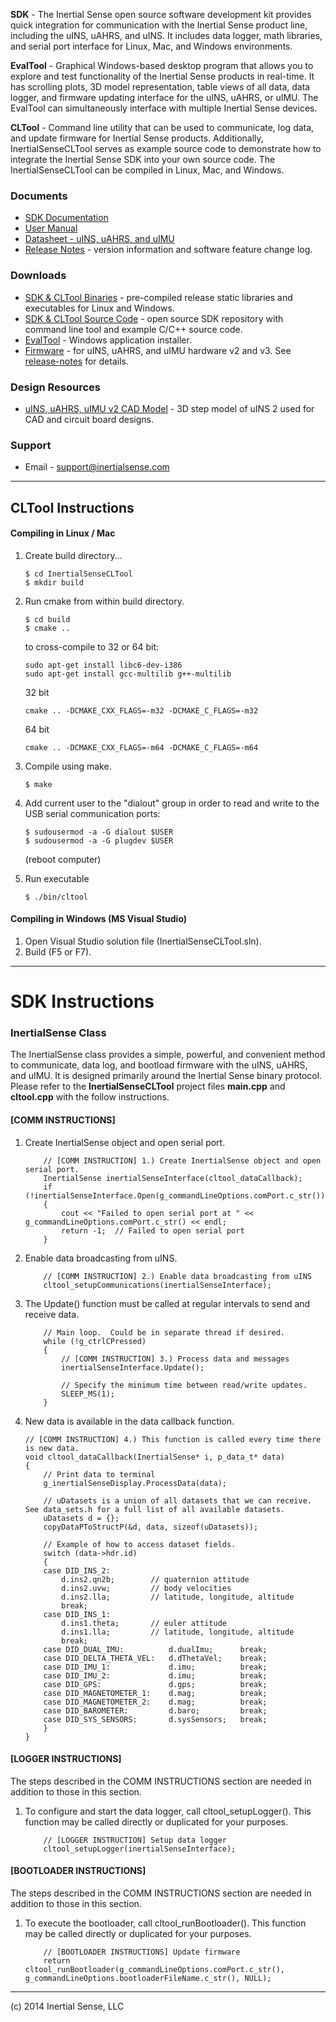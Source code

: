 **SDK** - The Inertial Sense open source software development kit provides quick integration for communication with the Inertial Sense product line, including the uINS, uAHRS, and uINS.  It includes data logger, math libraries, and serial port interface for Linux, Mac, and Windows environments.   

**EvalTool** - Graphical Windows-based desktop program that allows you to explore and test functionality of the Inertial Sense products in real-time.  It has scrolling plots, 3D model representation, table views of all data, data logger, and firmware updating interface for the uINS, uAHRS, or uIMU. The EvalTool can simultaneously interface with multiple Inertial Sense devices.

**CLTool** - Command line utility that can be used to communicate, log data, and update firmware for Inertial Sense products.  Additionally, InertialSenseCLTool serves as example source code to demonstrate how to integrate the Inertial Sense SDK into your own source code.  The InertialSenseCLTool can be compiled in Linux, Mac, and Windows. 

### Documents

 * [SDK Documentation](http://docs.inertialsense.com/html/index.html)
 * [User Manual](https://inertialsense.com/download/uins-datasheet/)
 * [Datasheet - uINS, uAHRS, and uIMU](https://inertialsense.com/download/uins-datasheet/)
 * [Release Notes](https://inertialsense.com/download/release-notes) - version information and software feature change log.

### Downloads

 * [SDK & CLTool Binaries](https://github.com/inertialsense/InertialSenseSDK/releases) - pre-compiled release static libraries and executables for Linux and Windows.
 * [SDK & CLTool Source Code](https://github.com/inertialsense/InertialSenseSDK) - open source SDK repository with command line tool and example C/C++ source code.
 * [EvalTool](https://inertialsense.com/download/eval-tool-installer/) - Windows application installer.
 * [Firmware](https://inertialsense.com/download/eval-tool-installer/) - for uINS, uAHRS, and uIMU hardware v2 and v3.  See [release-notes](https://inertialsense.com/download/release-notes) for details.

### Design Resources

 * [uINS, uAHRS, uIMU v2 CAD Model](https://inertialsense.com/download/eval-tool-installer/) - 3D step model of uINS 2 used for CAD and circuit board designs.

### Support

 * Email - support@inertialsense.com

************************************************
## CLTool Instructions

#### Compiling in Linux / Mac

1. Create build directory...

    ~~~~~~~~~~~~~{.c}
    $ cd InertialSenseCLTool
    $ mkdir build
    ~~~~~~~~~~~~~

2. Run cmake from within build directory.

    ~~~~~~~~~~~~~{.c}
    $ cd build
    $ cmake ..
    ~~~~~~~~~~~~~
    to cross-compile to 32 or 64 bit:
    ~~~~~~~~~~~~~{.c}
    sudo apt-get install libc6-dev-i386
    sudo apt-get install gcc-multilib g++-multilib
    ~~~~~~~~~~~~~
    32 bit
    ~~~~~~~~~~~~~{.c}
    cmake .. -DCMAKE_CXX_FLAGS=-m32 -DCMAKE_C_FLAGS=-m32
    ~~~~~~~~~~~~~
    64 bit
    ~~~~~~~~~~~~~{.c}
    cmake .. -DCMAKE_CXX_FLAGS=-m64 -DCMAKE_C_FLAGS=-m64
    ~~~~~~~~~~~~~

3. Compile using make.

    ~~~~~~~~~~~~~{.c}
    $ make
    ~~~~~~~~~~~~~

4. Add current user to the "dialout" group in order to read and write to the USB serial communication ports:

    ~~~~~~~~~~~~~{.c}
    $ sudousermod -a -G dialout $USER
    $ sudousermod -a -G plugdev $USER
    ~~~~~~~~~~~~~
    (reboot computer)

5. Run executable

    ~~~~~~~~~~~~~{.c}
    $ ./bin/cltool
    ~~~~~~~~~~~~~

#### Compiling in Windows (MS Visual Studio)
1. Open Visual Studio solution file (InertialSenseCLTool.sln).
2. Build (F5 or F7).


************************************************
# SDK Instructions

### InertialSense Class
The InertialSense class provides a simple, powerful, and convenient method to communicate, data log, and bootload firmware with the uINS, uAHRS, and uIMU.  It is designed primarily around the Inertial Sense binary protocol.  Please refer to the **InertialSenseCLTool** project files **main.cpp** and **cltool.cpp** with the follow instructions.

#### [COMM INSTRUCTIONS]

1. Create InertialSense object and open serial port.

    ~~~~~~~~~~~~~{.c}
        // [COMM INSTRUCTION] 1.) Create InertialSense object and open serial port. 
        InertialSense inertialSenseInterface(cltool_dataCallback);
        if (!inertialSenseInterface.Open(g_commandLineOptions.comPort.c_str()))
        {	
            cout << "Failed to open serial port at " << g_commandLineOptions.comPort.c_str() << endl;
            return -1;	// Failed to open serial port
        }
    ~~~~~~~~~~~~~

2. Enable data broadcasting from uINS.

    ~~~~~~~~~~~~~{.c}
        // [COMM INSTRUCTION] 2.) Enable data broadcasting from uINS
        cltool_setupCommunications(inertialSenseInterface);
    ~~~~~~~~~~~~~

3. The Update() function must be called at regular intervals to send and receive data.

    ~~~~~~~~~~~~~{.c}
        // Main loop.  Could be in separate thread if desired.
        while (!g_ctrlCPressed)
        {
            // [COMM INSTRUCTION] 3.) Process data and messages
            inertialSenseInterface.Update();

            // Specify the minimum time between read/write updates.
            SLEEP_MS(1);
        }
    ~~~~~~~~~~~~~

4. New data is available in the data callback function.

    ~~~~~~~~~~~~~{.c}
    // [COMM INSTRUCTION] 4.) This function is called every time there is new data.
    void cltool_dataCallback(InertialSense* i, p_data_t* data)
    {
        // Print data to terminal
        g_inertialSenseDisplay.ProcessData(data);

        // uDatasets is a union of all datasets that we can receive.  See data_sets.h for a full list of all available datasets. 
        uDatasets d = {};
        copyDataPToStructP(&d, data, sizeof(uDatasets));

        // Example of how to access dataset fields.
        switch (data->hdr.id)
        {
        case DID_INS_2:		   
            d.ins2.qn2b;		// quaternion attitude 
            d.ins2.uvw;			// body velocities
            d.ins2.lla;			// latitude, longitude, altitude
            break;
        case DID_INS_1:             
            d.ins1.theta;		// euler attitude
            d.ins1.lla;			// latitude, longitude, altitude
            break;
        case DID_DUAL_IMU:          d.dualImu;      break;
        case DID_DELTA_THETA_VEL:   d.dThetaVel;    break;
        case DID_IMU_1:             d.imu;          break;
        case DID_IMU_2:             d.imu;          break;
        case DID_GPS:               d.gps;          break;
        case DID_MAGNETOMETER_1:    d.mag;          break;
        case DID_MAGNETOMETER_2:    d.mag;          break;
        case DID_BAROMETER:         d.baro;         break;
        case DID_SYS_SENSORS:       d.sysSensors;   break;
        }
    }
    ~~~~~~~~~~~~~

#### [LOGGER INSTRUCTIONS]
The steps described in the COMM INSTRUCTIONS section are needed in addition to those in this section.

1. To configure and start the data logger, call cltool_setupLogger().  This function may be called directly or duplicated for your purposes.

    ~~~~~~~~~~~~~{.c}
        // [LOGGER INSTRUCTION] Setup data logger
        cltool_setupLogger(inertialSenseInterface);
    ~~~~~~~~~~~~~

#### [BOOTLOADER INSTRUCTIONS]
The steps described in the COMM INSTRUCTIONS section are needed in addition to those in this section.

1. To execute the bootloader, call cltool_runBootloader().  This function may be called directly or duplicated for your purposes.

    ~~~~~~~~~~~~~{.c}
        // [BOOTLOADER INSTRUCTIONS] Update firmware
        return cltool_runBootloader(g_commandLineOptions.comPort.c_str(), g_commandLineOptions.bootloaderFileName.c_str(), NULL);
    ~~~~~~~~~~~~~


************************************************
(c) 2014 Inertial Sense, LLC